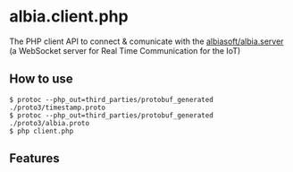 # albia.client.php

The PHP client API to connect & comunicate with the [albiasoft/albia.server](https://github.com/albiasoft/albia.server) (a WebSocket server for Real Time Communication for the IoT)

## How to use

```
$ protoc --php_out=third_parties/protobuf_generated ./proto3/timestamp.proto
$ protoc --php_out=third_parties/protobuf_generated ./proto3/albia.proto
$ php client.php
```

## Features
